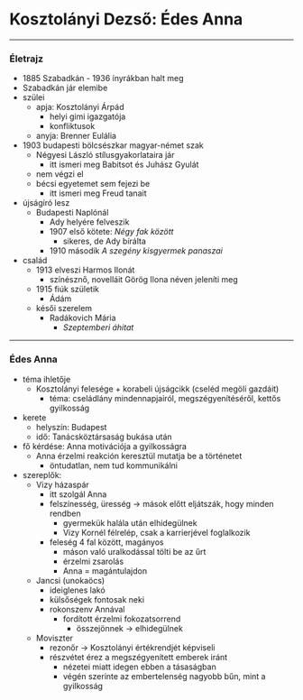 # Kosztolányi Dezső: Édes Anna
---
### Életrajz
- 1885 Szabadkán - 1936 ínyrákban halt meg
- Szabadkán jár elemibe
- szülei
	- apja: Kosztolányi Árpád
		- helyi gimi igazgatója
		- konfliktusok
	- anyja: Brenner Eulália
- 1903 budapesti bölcsészkar magyar-német szak
	- Négyesi László stílusgyakorlataira jár
		- itt ismeri meg Babitsot és Juhász Gyulát
	- nem végzi el
	- bécsi egyetemet sem fejezi be
		- itt ismeri meg Freud tanait
- újságíró lesz
	- Budapesti Naplónál
		- Ady helyére felveszik
		- 1907 első kötete: *Négy fak között*
			- sikeres, de Ady bírálta
		- 1910 második *A szegény kisgyermek panaszai*
- család
	- 1913 elveszi Harmos Ilonát
		- színésznő, novelláit Görög Ilona néven jeleníti meg
	- 1915 fiúk születik
		- Ádám
	- késői szerelem
		- Radákovich Mária
			- *Szeptemberi áhitat*
---
### Édes Anna
- téma ihletője
	- Kosztolányi felesége + korabeli újságcikk (cseléd megöli gazdáit)
		- téma: cseládlány mindennapjairól, megszégyenítéséről, kettős gyilkosság
- kerete
	- helyszín: Budapest
	- idő: Tanácsköztársaság bukása után
- fő kérdése: Anna motivációja a gyilkosságra
	- Anna érzelmi reakción keresztül mutatja be a történetet
		- öntudatlan, nem tud kommunikálni
- szereplők:
	- Vizy házaspár
		- itt szolgál Anna
		- felszínesség, üresség -> mások előtt eljátszák, hogy minden rendben
			- gyermekük halála után elhidegülnek
			- Vizy Kornél félrelép, csak a karrierjével foglalkozik
		- feleség 4 fal között, magányos
			- máson való uralkodással tölti be az űrt
			- érzelmi zsarolás
			- Anna = magántulajdon
	- Jancsi (unokaöcs)
		- ideiglenes lakó 
		- külsőségek fontosak neki
		- rokonszenv Annával
			- fordított érzelmi fokozatsorrend 
				- összejönnek -> elhidegülnek
	- Moviszter
		- rezonőr -> Kosztolányi értékrendjét képviseli
		- részvétet érez a megszégyenített emberek iránt
			- nézetei miatt idegen ebben a tásaságban
			- végén szerinte az embertelenség nagyobb bűn, mint a gyilkosság